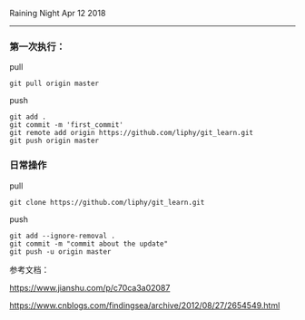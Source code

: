 

Raining Night Apr 12 2018

--------

### 第一次执行：

pull

```
git pull origin master
```


push

```
git add .
git commit -m 'first_commit'
git remote add origin https://github.com/liphy/git_learn.git
git push origin master
```

### 日常操作

pull

```
git clone https://github.com/liphy/git_learn.git
```

push

```
git add --ignore-removal .
git commit -m "commit about the update"
git push -u origin master
```



参考文档：

https://www.jianshu.com/p/c70ca3a02087

https://www.cnblogs.com/findingsea/archive/2012/08/27/2654549.html